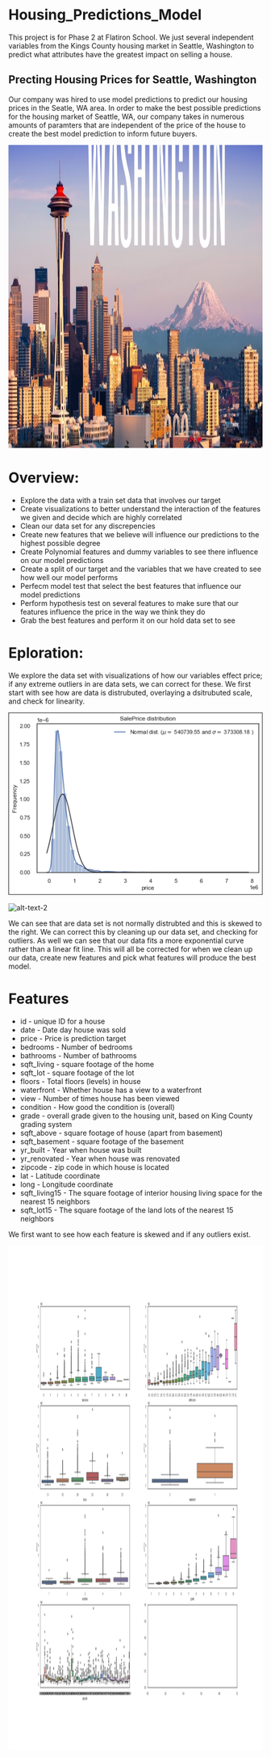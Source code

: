 # Housing_Predictions_Model
This project is for Phase 2 at Flatiron School. We just several independent variables from the Kings County housing market in Seattle, Washington to predict what attributes have the greatest impact on selling a house.  

## Precting Housing Prices for Seattle, Washington
Our company was hired to use model predictions to predict our housing prices in the Seatle, WA area. 
In order to make the best possible predictions for the housing market of Seattle, WA, our company 
takes in numerous amounts of paramters that are independent of the price of the house to create the 
best model prediction to inform future buyers. 

<p align="center">
 <img width="1600" height="600" src=images/SeattleWA.jpg>
 </p>

# Overview:

- Explore the data with a train set data that involves our target
- Create visualizations to better understand the interaction of the features we given and decide which are highly correlated
- Clean our data set for any discrepencies
- Create new features that we believe will influence our predictions to the highest possible degree
- Create Polynomial features and dummy variables to see there influence on our model predictions
- Create a split of our target and the variables that we have created to see how well our model performs
- Perfecm model test that select the best features that influence our model predictions
- Perform hypothesis test on several features to make sure that our features influence the price in the way we think they do
- Grab the best features and perform it on our hold data set to see 

# Eploration:

We explore the data set with visualizations of how our variables effect price; if any extreme outliers in are data sets, 
we can correct for these. We first start with see how are data is distrubuted, overlaying a dsitrubuted scale, and check for linearity. 

![alt-text-1](images/dist_data.png "Distrubtion of Data") 


![alt-text-2](images/theorvslin "Theortical vs Linear fit")

We can see that are data set is not normally distrubted and this is skewed to the right. We can correct this by cleaning up our data set,
and checking for outliers. As well we can see that our data fits a more exponential curve rather than a linear fit line. This will all be 
corrected for when we clean up our data, create new features and pick what features will produce the best model.

# Features

* id - unique ID for a house
* date - Date day house was sold
* price - Price is prediction target
* bedrooms - Number of bedrooms
* bathrooms - Number of bathrooms
* sqft_living - square footage of the home
* sqft_lot - square footage of the lot
* floors - Total floors (levels) in house
* waterfront - Whether house has a view to a waterfront
* view - Number of times house has been viewed
* condition - How good the condition is (overall)
* grade - overall grade given to the housing unit, based on King County grading system
* sqft_above - square footage of house (apart from basement)
* sqft_basement - square footage of the basement
* yr_built - Year when house was built
* yr_renovated - Year when house was renovated
* zipcode - zip code in which house is located
* lat - Latitude coordinate
* long - Longitude coordinate
* sqft_living15 - The square footage of interior housing living space for the nearest 15 neighbors
* sqft_lot15 - The square footage of the land lots of the nearest 15 neighbors

We first want to see how each feature is skewed and if any outliers exist.

<p align="center">
 <img width="2000" height="1000" src=images/boxlpltfeat.png>
 </p>


 
